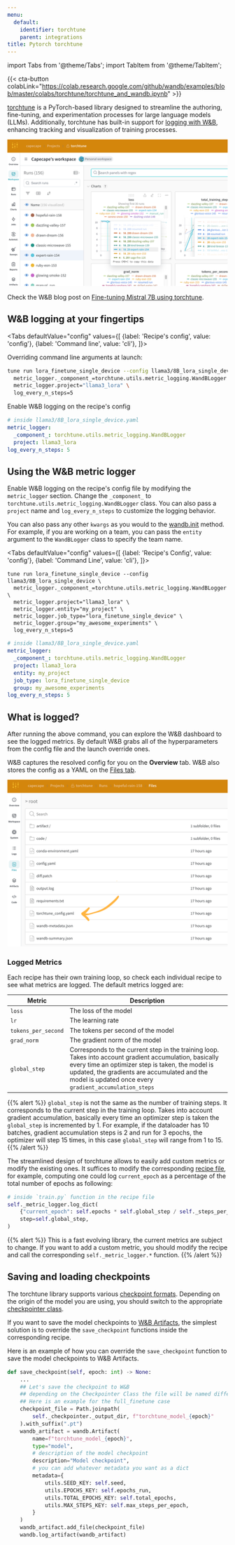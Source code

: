 ```yaml
---
menu:
  default:
    identifier: torchtune
    parent: integrations
title: Pytorch torchtune
---
```


import Tabs from '@theme/Tabs';
import TabItem from '@theme/TabItem';

{{< cta-button colabLink="https://colab.research.google.com/github/wandb/examples/blob/master/colabs/torchtune/torchtune_and_wandb.ipynb" >}}


[torchtune](https://pytorch.org/torchtune/stable/index.html) is a PyTorch-based library designed to streamline the authoring, fine-tuning, and experimentation processes for large language models (LLMs). Additionally, torchtune has built-in support for [logging with W&B](https://pytorch.org/torchtune/stable/deep_dives/wandb_logging.html), enhancing tracking and visualization of training processes.

![](/images/integrations/torchtune_dashboard.png)

Check the W&B blog post on [Fine-tuning Mistral 7B using torchtune](https://wandb.ai/capecape/torchtune-mistral/reports/torchtune-The-new-PyTorch-LLM-fine-tuning-library---Vmlldzo3NTUwNjM0).

## W&B logging at your fingertips

<Tabs
  defaultValue="config"
  values={[
    {label: 'Recipe\'s config', value: 'config'},
    {label: 'Command line', value: 'cli'},
  ]}>
  <TabItem value="cli">

Overriding command line arguments at launch:

```bash
tune run lora_finetune_single_device --config llama3/8B_lora_single_device \
  metric_logger._component_=torchtune.utils.metric_logging.WandBLogger \
  metric_logger.project="llama3_lora" \
  log_every_n_steps=5
```

  </TabItem>
  <TabItem value="config">

Enable W&B logging on the recipe's config
```yaml
# inside llama3/8B_lora_single_device.yaml
metric_logger:
  _component_: torchtune.utils.metric_logging.WandBLogger
  project: llama3_lora
log_every_n_steps: 5
```

  </TabItem>
</Tabs>

## Using the W&B metric logger

Enable W&B logging on the recipe's config file by modifying the `metric_logger` section. Change the `_component_` to `torchtune.utils.metric_logging.WandBLogger` class. You can also pass a `project` name and `log_every_n_steps` to customize the logging behavior.

You can also pass any other `kwargs` as you would to the [wandb.init](../../ref/python/init.md) method. For example, if you are working on a team, you can pass the `entity` argument to the `WandBLogger` class to specify the team name.

<Tabs
  defaultValue="config"
  values={[
    {label: 'Recipe\'s Config', value: 'config'},
    {label: 'Command Line', value: 'cli'},
  ]}>
  <TabItem value="cli">

```shell
tune run lora_finetune_single_device --config llama3/8B_lora_single_device \
  metric_logger._component_=torchtune.utils.metric_logging.WandBLogger \
  metric_logger.project="llama3_lora" \
  metric_logger.entity="my_project" \
  metric_logger.job_type="lora_finetune_single_device" \
  metric_logger.group="my_awesome_experiments" \
  log_every_n_steps=5
```
  
  </TabItem>
  <TabItem value="config">

```yaml
# inside llama3/8B_lora_single_device.yaml
metric_logger:
  _component_: torchtune.utils.metric_logging.WandBLogger
  project: llama3_lora
  entity: my_project
  job_type: lora_finetune_single_device
  group: my_awesome_experiments
log_every_n_steps: 5
```

  </TabItem>
</Tabs>

## What is logged?

After running the above command, you can explore the W&B dashboard to see the logged metrics. By default W&B grabs all of the hyperparameters from the config file and the launch override ones.

W&B captures the resolved config for you on the **Overview** tab. W&B also stores the config as a YAML on the [Files tab](https://wandb.ai/capecape/torchtune/runs/joyknwwa/files).

![](/images/integrations/torchtune_config.png)

### Logged Metrics

Each recipe has their own training loop, so check each individual recipe to see what metrics are logged. The default metrics logged are:

| Metric | Description |
| --- | --- |
| `loss` | The loss of the model |
| `lr` | The learning rate |
| `tokens_per_second` | The tokens per second of the model |
| `grad_norm` | The gradient norm of the model |
| `global_step` | Corresponds to the current step in the training loop. Takes into account gradient accumulation, basically every time an optimizer step is taken, the model is updated, the gradients are accumulated and the model is updated once every `gradient_accumulation_steps` |

{{% alert %}}
`global_step` is not the same as the number of training steps. It corresponds to the current step in the training loop. Takes into account gradient accumulation, basically every time an optimizer step is taken the `global_step` is incremented by 1. For example, if the dataloader has 10 batches, gradient accumulation steps is 2 and run for 3 epochs, the optimizer will step 15 times, in this case `global_step` will range from 1 to 15.
{{% /alert %}}

The streamlined design of torchtune allows to easily add custom metrics or modify the existing ones. It suffices to modify the corresponding [recipe file](https://github.com/pytorch/torchtune/tree/main/recipes), for example, computing one could log `current_epoch` as a percentage of the total number of epochs as following:

```python
# inside `train.py` function in the recipe file
self._metric_logger.log_dict(
    {"current_epoch": self.epochs * self.global_step / self._steps_per_epoch},
    step=self.global_step,
)
```

{{% alert %}}
This is a fast evolving library, the current metrics are subject to change. If you want to add a custom metric, you should modify the recipe and call the corresponding `self._metric_logger.*` function.
{{% /alert %}}

## Saving and loading checkpoints

The torchtune library supports various [checkpoint formats](https://pytorch.org/torchtune/stable/deep_dives/checkpointer.html). Depending on the origin of the model you are using, you should switch to the appropriate [checkpointer class](https://pytorch.org/torchtune/stable/deep_dives/checkpointer.html).

If you want to save the model checkpoints to [W&B Artifacts](../artifacts/intro.md), the simplest solution is to override the `save_checkpoint` functions inside the corresponding recipe. 

Here is an example of how you can override the `save_checkpoint` function to save the model checkpoints to W&B Artifacts.

```python
def save_checkpoint(self, epoch: int) -> None:
    ...
    ## Let's save the checkpoint to W&B
    ## depending on the Checkpointer Class the file will be named differently
    ## Here is an example for the full_finetune case
    checkpoint_file = Path.joinpath(
        self._checkpointer._output_dir, f"torchtune_model_{epoch}"
    ).with_suffix(".pt")
    wandb_artifact = wandb.Artifact(
        name=f"torchtune_model_{epoch}",
        type="model",
        # description of the model checkpoint
        description="Model checkpoint",
        # you can add whatever metadata you want as a dict
        metadata={
            utils.SEED_KEY: self.seed,
            utils.EPOCHS_KEY: self.epochs_run,
            utils.TOTAL_EPOCHS_KEY: self.total_epochs,
            utils.MAX_STEPS_KEY: self.max_steps_per_epoch,
        }
    )
    wandb_artifact.add_file(checkpoint_file)
    wandb.log_artifact(wandb_artifact)
```